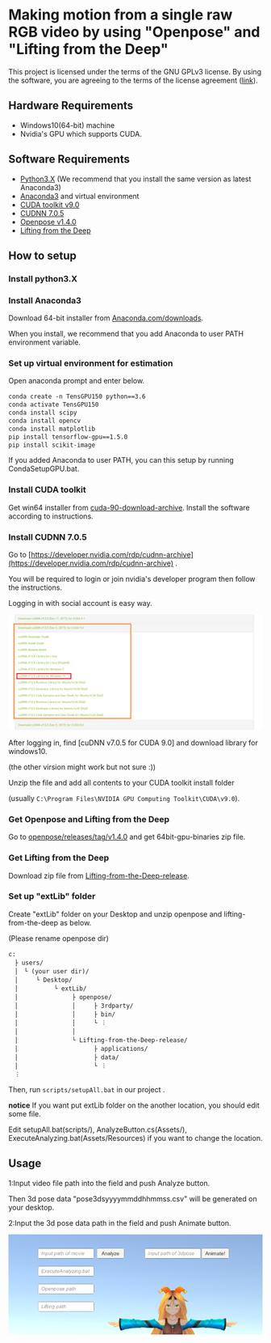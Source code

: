 # Making motion from a single raw RGB video by using "Openpose" and "Lifting from the Deep"

This project is licensed under the terms of the GNU GPLv3 license. By using the software, you are agreeing to the terms of the license agreement ([link](https://github.com/DenisTome/Lifting-from-the-Deep-release/blob/master/LICENSE)).

## Hardware Requirements
- Windows10(64-bit) machine
- Nvidia's GPU which  supports CUDA.


## Software Requirements
- [Python3.X](https://www.python.org/) (We recommend that you install the same version as latest Anaconda3)
- [Anaconda3](https://www.anaconda.com/) and virtual environment
- [CUDA toolkit v9.0](https://developer.nvidia.com/cuda-90-download-archive)
- [CUDNN 7.0.5](https://developer.nvidia.com/rdp/cudnn-archive)
- [Openpose v1.4.0](https://github.com/CMU-Perceptual-Computing-Lab/openpose/releases/tag/v1.4.0)
- [Lifting from the Deep](https://github.com/DenisTome/Lifting-from-the-Deep-release)

## How to setup
### Install python3.X

### Install Anaconda3
Download 64-bit installer from [Anaconda.com/downloads](https://www.anaconda.com/distribution/).

When you install, we recommend that you add Anaconda to user PATH environment variable.

### Set up virtual environment for estimation
Open anaconda prompt and enter below.

```
conda create -n TensGPU150 python==3.6
conda activate TensGPU150
conda install scipy
conda install opencv
conda install matplotlib
pip install tensorflow-gpu==1.5.0
pip install scikit-image
```

If you added Anaconda to user PATH, you can this setup by running CondaSetupGPU.bat.

### Install CUDA toolkit
Get win64 installer from [cuda-90-download-archive](https://developer.nvidia.com/cuda-90-download-archive).
Install the software according to instructions.

### Install CUDNN 7.0.5
Go to [https://developer.nvidia.com/rdp/cudnn-archive](https://developer.nvidia.com/rdp/cudnn-archive) .

You will be required to login or join nvidia's developer program then follow the instructions.

 Logging in with social account is easy way.

![](https://github.com/syspro5/iwamoto/blob/master/img/cudnn.png)

After logging in, find [cuDNN v7.0.5 for CUDA 9.0] and download library for windows10.

 (the other virsion might work but not sure :))

Unzip the file and add all contents to your CUDA toolkit install folder

 (usually `C:\Program Files\NVIDIA GPU Computing Toolkit\CUDA\v9.0`).

### Get Openpose and Lifting from the Deep
Go to [openpose/releases/tag/v1.4.0](https://github.com/CMU-Perceptual-Computing-Lab/openpose/releases/tag/v1.4.0) and get 64bit-gpu-binaries zip file.



### Get Lifting from the Deep
Download zip file from [Lifting-from-the-Deep-release](https://github.com/DenisTome/Lifting-from-the-Deep-release).


### Set up "extLib" folder
Create "extLib" folder on your Desktop and unzip openpose and lifting-from-the-deep as below.

(Please rename openpose dir)

```
c:
　├ users/
　│　└ (your user dir)/
　│　　　└ Desktop/
　│　　　　　　└ extLib/
　│　　　　　　　　　├ openpose/
　│　　　　　　　　　│     ├ 3rdparty/
　│　　　　　　　　　│     ├ bin/
　│　　　　　　　　　│     └ ︙
　│　　　　　　　　　│
　│　　　　　　　　　└ Lifting-from-the-Deep-release/
　│　　　　　　　　　      ├ applications/
　│　　　　　　　　　      ├ data/
　│　　　　　　　　　      └ ︙
　︙
```

Then, run `scripts/setupAll.bat` in our project .




**notice** If you want put extLib folder on the another location, you should edit some file.

Edit setupAll.bat(scripts/), AnalyzeButton.cs(Assets/), ExecuteAnalyzing.bat(Assets/Resources) if you want to change the location.

## Usage
1:Input video file path into the field and push Analyze button.

Then 3d pose data "pose3dsyyyymmddhhmmss.csv" will be generated on your desktop.

2:Input the 3d pose data path in the field and push Animate button.

![](https://github.com/syspro5/iwamoto/blob/master/img/screen.png)
